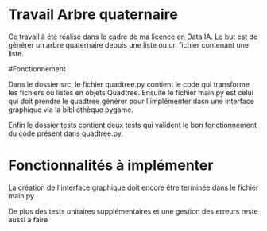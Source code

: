 # Travail Arbre quaternaire
Ce travail à été réalisé dans le cadre de ma licence en Data IA. Le but est de générer un arbre quaternaire depuis une liste ou un fichier contenant une liste.

#Fonctionnement

Dans le dossier src, le fichier quadtree.py contient le code qui transforme les fichiers ou listes en objets Quadtree. Ensuite le fichier main.py est celui qui doit prendre le quadtree générer pour l'implémenter dasn une interface graphique via la bibliothèque pygame.

Enfin le dossier tests contient deux tests qui valident le bon fonctionnement du code présent dans quadtree.py.

# Fonctionnalités à implémenter 

La création de l'interface graphique doit encore être terminée dans le fichier main.py

De plus des tests unitaires supplémentaires et une gestion des erreurs reste aussi à faire 

